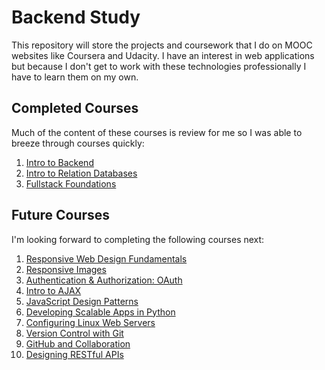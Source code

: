 # Backend Study

This repository will store the projects and coursework that I do on MOOC websites like Coursera and Udacity.  I have an interest in web applications but because I don't get to work with these technologies professionally I have to learn them on my own.

## Completed Courses

Much of the content of these courses is review for me so I was able to breeze through courses quickly:

  1. [Intro to Backend](https://www.udacity.com/course/intro-to-backend--ud171)
  2. [Intro to Relation Databases](https://www.udacity.com/course/intro-to-relational-databases--ud197)
  3. [Fullstack Foundations](https://www.udacity.com/course/full-stack-foundations--ud088)

## Future Courses

I'm looking forward to completing the following courses next:

  1. [Responsive Web Design Fundamentals](https://www.udacity.com/course/responsive-web-design-fundamentals--ud893)
  2. [Responsive Images](https://www.udacity.com/course/responsive-images--ud882)
  3. [Authentication & Authorization: OAuth](https://www.udacity.com/course/authentication-authorization-oauth--ud330)
  4. [Intro to AJAX](https://www.udacity.com/course/intro-to-ajax--ud110)
  5. [JavaScript Design Patterns](https://www.udacity.com/course/javascript-design-patterns--ud989)
  6. [Developing Scalable Apps in Python](https://www.udacity.com/course/developing-scalable-apps-in-python--ud858)
  7. [Configuring Linux Web Servers](https://www.udacity.com/course/configuring-linux-web-servers--ud299)
  8. [Version Control with Git](https://www.udacity.com/course/version-control-with-git--ud123)
  9. [GitHub and Collaboration](https://www.udacity.com/course/github-collaboration--ud456)
  10. [Designing RESTful APIs](https://www.udacity.com/course/designing-restful-apis--ud388)
